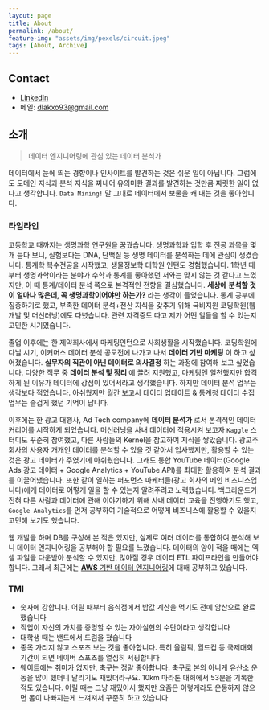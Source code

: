 ```yaml
---
layout: page
title: About
permalink: /about/
feature-img: "assets/img/pexels/circuit.jpeg"
tags: [About, Archive]
---
```


## Contact
- [LinkedIn](https://www.linkedin.com/in/matae-lee-21497715a/)
- 메일: [dlakxo93@gmail.com](mailto:dlakxo93@gmail.com)

## 소개
> 데이터 엔지니어링에 관심 있는 데이터 분석가

데이터에서 눈에 띄는 경향이나 인사이트를 발견하는 것은 쉬운 일이 아닙니다. 그럼에도 도메인 지식과 분석 지식을 짜내어 유의미한 결과를 발견하는 것만큼 짜릿한 일이 없다고 생각합니다. `Data Mining!` 말 그대로 데이터에서 보물을 캐 내는 것을 좋아합니다.

### 타임라인
고등학교 때까지는 생명과학 연구원을 꿈꿨습니다. 생명과학과 입학 후 전공 과목을 몇 개 듣다 보니, 실험보다는  DNA, 단백질 등 생명 데이터를 분석하는 데에 관심이 생겼습니다. 통계학 복수전공을 시작했고, 생물정보학 대학원 인턴도 경험했습니다. 1학년 때부터 생명과학이라는 분야가 수학과 통계를 좋아했던 저와는 맞지 않는 것 같다고 느꼈지만, 이 때 통계/데이터 분석 쪽으로 본격적인 전향을 결심했습니다. **세상에 분석할 것이 얼마나 많은데, 꼭 생명과학이어야만 하는가?** 라는 생각이 들었습니다. 통계 공부에 집중하기로 했고, 부족한 데이터 분석+전산 지식을 갖추기 위해 국비지원 코딩학원(웹개발 및 머신러닝)에도 다녔습니다. 관련 자격증도 따고 제가 어떤 일들을 할 수 있는지 고민한 시기였습니다.

졸업 이후에는 한 제약회사에서 마케팅인턴으로 사회생활을 시작했습니다. 코딩학원에 다닐 시기, 이커머스 데이터 분석 공모전에 나가고 나서 **데이터 기반 마케팅** 이 하고 싶어졌습니다. **실무자의 직관이 아닌 데이터로 의사결정** 하는 과정에 참여해 보고 싶었습니다.
다양한 직무 중 **데이터 분석 및 정리** 에 끌려 지원했고, 마케팅엔 일천했지만 합격하게 된 이유가 데이터에 강점이 있어서라고 생각했습니다. 하지만 데이터 분석 업무는 생각보다 적었습니다. 아쉬웠지만 월간 보고서 데이터 업데이트 & 통계청 데이터 수집 업무는 즐겁게 했던 기억이 납니다.

이후에는 한 광고 대행사, Ad Tech company에 **데이터 분석가** 로서 본격적인 데이터 커리어를 시작하게 되었습니다. 머신러닝을 사내 데이터에 적용시켜 보고자 `Kaggle` 스터디도 꾸준히 참여했고, 다른 사람들의 Kernel을 참고하여 지식을 쌓았습니다. 광고주 회사의 사용자 개개인 데이터를 분석할 수 있을 것 같아서 입사했지만, 활용할 수 있는 것은 광고 데이터가 주였기에 아쉬웠습니다. 그래도 통합 YouTube 데이터(Google Ads 광고 데이터 + Google Analytics + YouTube API)를 최대한 활용하여 분석 결과를 이끌어냈습니다.
또한 같이 일하는 퍼포먼스 마케터들(광고 회사의 메인 비즈니스입니다)에게 데이터로 어떻게 일을 할 수 있는지 알려주려고 노력했습니다. 백그라운드가 전혀 다른 사람과 데이터에 관해 이야기하기 위해 사내 데이터 교육을 진행하기도 했고, `Google Analytics`를 먼저 공부하여 기술적으로 어떻게 비즈니스에 활용할 수 있을지 고민해 보기도 했습니다.

웹 개발을 하며 DB를 구성해 본 적은 있지만, 실제로 여러 데이터를 통합하여 분석해 보니 데이터 엔지니어링을 공부해야 할 필요를 느꼈습니다. 데이터의 양이 적을 때에는 엑셀 파일을 다운받아 분석할 수 있지만, 많아질 경우 데이터 ETL 파이프라인을 만들어야 합니다. 그래서 최근에는 [**AWS** 기반 데이터 엔지니어링](https://www.fastcampus.co.kr/data_online_engineering/)에 대해 공부하고 있습니다.

### TMI
- 숫자에 강합니다. 어릴 때부터 음식점에서 밥값 계산을 먹기도 전에 암산으로 완료했습니다
- 직업이 자신의 가치를 증명할 수 있는 자아실현의 수단이라고 생각합니다
- 대학생 때는 밴드에서 드럼을 쳤습니다
- 종목 가리지 않고 스포츠 보는 것을 좋아합니다. 특히 올림픽, 월드컵 등 국제대회 기간이 되면 네이버 스포츠를 열심히 서핑합니다
- 웨이트에는 취미가 없지만, 축구는 정말 좋아합니다. 축구로 본의 아니게 유산소 운동을 많이 했더니 달리기도 재밌더라구요. 10km 마라톤 대회에서 53분을 기록한 적도 있습니다. 어릴 때는 그냥 재밌어서 했지만 요즘은 이렇게라도 운동하지 않으면 몸이 나빠지는게 느껴져서 꾸준히 하고 있습니다

